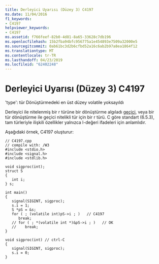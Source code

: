 ```yaml
---
title: Derleyici Uyarısı (Düzey 3) C4197
ms.date: 11/04/2016
f1_keywords:
- C4197
helpviewer_keywords:
- C4197
ms.assetid: f766feef-82b0-4d81-8a65-33628c7db196
ms.openlocfilehash: 15b2fba94bfc956775a1e454893e7509a32000e5
ms.sourcegitcommit: 0ab61bc3d2b6cfbd52a16c6ab2b97a8ea1864f12
ms.translationtype: MT
ms.contentlocale: tr-TR
ms.lasthandoff: 04/23/2019
ms.locfileid: "62402248"
---
```

# <a name="compiler-warning-level-3-c4197"></a>Derleyici Uyarısı (Düzey 3) C4197

'type': tür Dönüştürmedeki en üst düzey volatile yoksayıldı

Derleyici ile nitelenmiş bir r türüne bir dönüştürme algıladı [geçici](../../cpp/volatile-cpp.md), veya bir tür dönüştürme ile geçici nitelikli tür için bir r türü. C göre standart (6.5.3), tam türleriyle ilişkili özellikler yalnızca l-değeri ifadeleri için anlamlıdır.

Aşağıdaki örnek, C4197 oluşturur:

```
// C4197.cpp
// compile with: /W3
#include <stdio.h>
#include <signal.h>
#include <stdlib.h>

void sigproc(int);
struct S
{
   int i;
} s;

int main()
{
   signal(SIGINT, sigproc);
   s.i = 1;
   S *pS = &s;
   for ( ; (volatile int)pS->i ; )   // C4197
      break;
   // for ( ; *(volatile int *)&pS->i ; )   // OK
   //    break;
}

void sigproc(int) // ctrl-C
{
   signal(SIGINT, sigproc);
   s.i = 0;
}
```